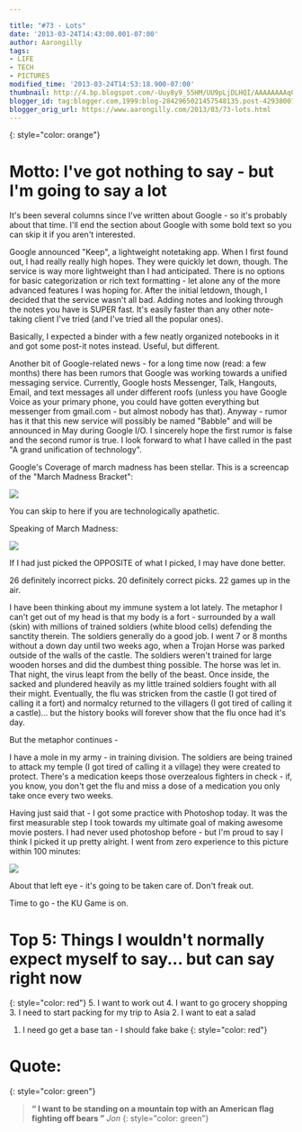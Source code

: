 ```yaml
---

title: "#73 - Lots"
date: '2013-03-24T14:43:00.001-07:00'
author: Aarongilly
tags:
- LIFE
- TECH
- PICTURES
modified_time: '2013-03-24T14:53:18.900-07:00'
thumbnail: http://4.bp.blogspot.com/-Uuy8y9_55HM/UU9pLjDLHQI/AAAAAAAAq0U/WnEI58_thps/s72-c/Google's+Awesome.png
blogger_id: tag:blogger.com,1999:blog-2842965021457548135.post-4293800746625075516
blogger_orig_url: https://www.aarongilly.com/2013/03/73-lots.html
---
```


{: style="color: orange"}
# Motto: I've got nothing to say - but I'm going to say a lot

It's been several columns since I've written about Google - so it's probably about that time. I'll end the section about Google with some bold text so you can skip it if you aren't interested.

Google announced "Keep", a lightweight notetaking app. When I first found out, I had really really high hopes. They were quickly let down, though. The service is way more lightweight than I had anticipated. There is no options for basic categorization or rich text formatting - let alone any of the more advanced features I was hoping for. After the initial letdown, though, I decided that the service wasn't all bad. Adding notes and looking through the notes you have is SUPER fast. It's easily faster than any other note-taking client I've tried (and I've tried all the popular ones).

Basically, I expected a binder with a few neatly organized notebooks in it and got some post-it notes instead. Useful, but different.

Another bit of Google-related news - for a long time now (read: a few months) there has been rumors that Google was working towards a unified messaging service. Currently, Google hosts Messenger, Talk, Hangouts, Email, and text messages all under different roofs (unless you have Google Voice as your primary phone, you could have gotten everything but messenger from gmail.com - but almost nobody has that). Anyway - rumor has it that this new service will possibly be named "Babble" and will be announced in May during Google I/O. I sincerely hope the first rumor is false and the second rumor is true. I look forward to what I have called in the past "A grand unification of technology".

Google's Coverage of march madness has been stellar. This is a screencap of the "March Madness Bracket":

![](http://4.bp.blogspot.com/-Uuy8y9_55HM/UU9pLjDLHQI/AAAAAAAAq0U/WnEI58_thps/s640/Google's+Awesome.png)

You can skip to here if you are technologically apathetic.

Speaking of March Madness:

![](http://1.bp.blogspot.com/-uxQpFAaUPeA/UU9gEbrVVuI/AAAAAAAAq0M/reJKv3eiYmM/s640/IMG_20130321_102405.jpg)

If I had just picked the OPPOSITE of what I picked, I may have done better.

26 definitely incorrect picks. 20 definitely correct picks. 22 games up in the air.

I have been thinking about my immune system a lot lately. The metaphor I can't get out of my head is that my body is a fort - surrounded by a wall (skin) with millions of trained soldiers (white blood cells) defending the sanctity therein. The soldiers generally do a good job. I went 7 or 8 months without a down day until two weeks ago, when a Trojan Horse was parked outside of the walls of the castle. The soldiers weren't trained for large wooden horses and did the dumbest thing possible. The horse was let in. That night, the virus leapt from the belly of the beast. Once inside, the sacked and plundered heavily as my little trained soldiers fought with all their might. Eventually, the flu was stricken from the castle (I got tired of calling it a fort) and normalcy returned to the villagers (I got tired of calling it a castle)... but the history books will forever show that the flu once had it's day.

But the metaphor continues - 

I have a mole in my army - in training division. The soldiers are being trained to attack my temple (I got tired of calling it a village) they were created to protect. There's a medication keeps those overzealous fighters in check - if, you know, you don't get the flu and miss a dose of a medication you only take once every two weeks. 

Having just said that - I got some practice with Photoshop today. It was the first measurable step I took towards my ultimate goal of making awesome movie posters. I had never used photoshop before - but I'm proud to say I think I picked it up pretty alright. I went from zero experience to this picture within 100 minutes:

![](http://4.bp.blogspot.com/-RnFCvyilg3c/UU9vUIA_LHI/AAAAAAAAq0c/89D7w2MJga0/s640/First+(terrible)+photoshop+Alternate.png)

About that left eye - it's going to be taken care of. Don't freak out.

Time to go - the KU Game is on.

# Top 5: Things I wouldn't normally expect myself to say... but can say right now
{: style="color: red"}
5. I want to work out
4. I want to go grocery shopping
3. I need to start packing for my trip to Asia
2. I want to eat a salad
1. I need go get a base tan - I should fake bake
{: style="color: red"}

# Quote:
{: style="color: green"}
> **“ I want to be standing on a mountain top with an American flag fighting off bears ”**
<cite>Jon</cite>
{: style="color: green"}